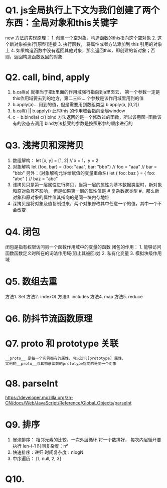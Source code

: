 # Q1. js全局执行上下文为我们创建了两个东西：全局对象和this关键字
  new 方法的实现原理：
    1. 创建一个空对象，构造函数的this指向这个空对象
    2. 这个新对象被执行[原型]连接
    3. 执行函数， 将属性或者方法添加到 this 引用的对象上
    4. 如果构造函数中没有返回其他对象，那么返回this，即创建的新对象；否则，返回构造函数返回的对象

# Q2. call, bind, apply
  1. b.call(a) 就相当于把b里面的作用域强行指向到a里面去，
  第一个参数一定是this作用域要去到的地方，第二三四....个参数是该作用域里用到的值
  2. b.apply(a)... 用到的值，但是需要用到数组类型   b.apply(a, [0,2])
  3. b.call() || b.apply() 此时this 的作用域会指向全局window
  4. c = b.bind(a)
     c()
     bind 方法返回的是一个修改过的函数，所以该用函=函数该有的姿态去调用
     bind方法接受的参数是按照形参的顺序进行的

# Q3. 浅拷贝和深拷贝
  1. 数组解构：
    let [x, y] = [1, 2]
    // x = 1，y = 2
  2. 对象解构
    let {foo, bar} = {foo: "aaa", bar: "bbb"}
    // foo = "aaa"
    // bar = "bbb"
    另外：(对象解构允许给赋值的变量重命名)
    let { foo: baz } = { foo: "abc" }
    // baz = "abc"
  3. 浅拷贝只是第一层属性进行拷贝，当第一层的属性为基本数据类型时，新对象和原对象互不影响，
     但是如果第一层的属性值是 # 复杂数据类型 #，那么新对象和原对象的属性值其指向的是同一块内存地址
  4. 深拷贝是将对象及值复制过来，两个对象修改其中任意一个的值，其中一个不会改变

# Q4. 闭包
  闭包是指有权限访问另一个函数作用域中的变量的函数 
  闭包的作用：
    1. 能够访问函数函数定义时所在的词法作用域(阻止其被回收)
    2. 私有化变量
    3. 模拟块级作用域

# Q5. 数组去重
  方法1. Set
  方法2. indexOf
  方法3. includes
  方法4. map
  方法5. reduce

# Q6. 防抖节流函数原理

# Q7. __proto__ 和 prototype 关联
    __proto__ 是每一个实例都有的属性，可以访问[prototype] 属性，
    实例的__proto__与其构造函数的prototype指向的是同一个对象

# Q8. parseInt
  https://developer.mozilla.org/zh-CN/docs/Web/JavaScript/Reference/Global_Objects/parseInt

# Q9. 排序
  1. 冒泡排序：
  相邻元素的比较，一次外层循环 将一个数排好，
  每次内层循环要执行 len-i-1
  时间复杂度：n²
  2. 快速排序：递归
  时间复杂度：nlogN
  3. 中序遍历：
  [1, null, 2, 3]

# Q10. 